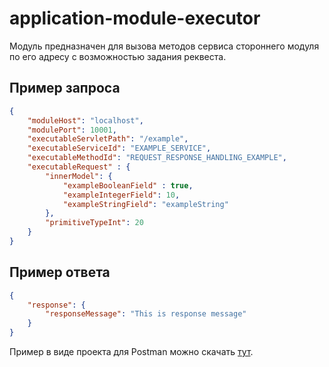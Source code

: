 # application-module-executor

Модуль предназначен для вызова методов сервиса стороннего модуля по его адресу с возможностью задания реквеста.

## Пример запроса
```json
{
    "moduleHost": "localhost",
    "modulePort": 10001,
    "executableServletPath": "/example",
    "executableServiceId": "EXAMPLE_SERVICE",
    "executableMethodId": "REQUEST_RESPONSE_HANDLING_EXAMPLE",
    "executableRequest" : {
    	"innerModel": {
    		"exampleBooleanField" : true,
    		"exampleIntegerField": 10,
    		"exampleStringField": "exampleString"	
    	},
    	"primitiveTypeInt": 20
    }
}
```

## Пример ответа
 ```json
 {
     "response": {
         "responseMessage": "This is response message"
     }
 }
 ```

Пример в виде проекта для Postman можно скачать [тут](http://10.35.215.200/gitlab/development/application-module-executor/wikis/uploads/3d2c1f4d9b6f4409e598e883fc244e74/Executor.postman_collection.json).